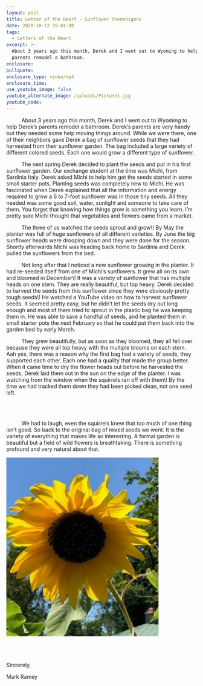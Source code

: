 ```yaml
---
layout: post
title: Letter of the Heart - Sunflower Shenanigans
date: 2020-10-12 19:01:08
tags:
  - Letters of the Heart
excerpt: >-
  About 3 years ago this month, Derek and I went out to Wyoming to help Derek's
  parents remodel a bathroom.
enclosure:
pullquote:
enclosure_type: video/mp4
enclosure_time:
use_youtube_image: false
youtube_alternate_image: /uploads/Picture1.jpg
youtube_code:
---
```


<p style="text-indent: 40px;">About 3 years ago this month, Derek and I went out to Wyoming to help Derek’s parents remodel a bathroom. Derek’s parents are very handy but they needed some help moving things around. While we were there, one of their neighbors gave Derek a bag of sunflower seeds that they had harvested from their sunflower garden. The bag included a large variety of different colored seeds. Each one would grow a different type of sunflower. </p>

<p style="text-indent: 40px;">The next spring Derek decided to plant the seeds and put in his first sunflower garden. Our exchange student at the time was Michi, from Sardinia Italy. Derek asked Michi to help him get the seeds started in some small starter pots. Planting seeds was completely new to Michi. He was fascinated when Derek explained that all the information and energy required to grow a 6 to 7-foot sunflower was in those tiny seeds. All they needed was some good soil, water, sunlight and someone to take care of them. You forget that knowing how things grow is something you learn. I’m pretty sure Michi thought that vegetables and flowers came from a market. </p>

<p style="text-indent: 40px;">The three of us watched the seeds sprout and grow\! By May the planter was full of huge sunflowers of all different varieties. By June the big sunflower heads were drooping down and they were done for the season. Shortly afterwards Michi was heading back home to Sardinia and Derek pulled the sunflowers from the bed.</p>

<p style="text-indent: 40px;">Not long after that I noticed a new sunflower growing in the planter. It had re-seeded itself from one of Michi’s sunflowers. It grew all on its own and bloomed in December\! It was a variety of sunflower that has multiple heads on one stem. They are really beautiful, but top heavy. Derek decided to harvest the seeds from this sunflower since they were obviously pretty tough seeds\! He watched a YouTube video on how to harvest sunflower seeds. It seemed pretty easy, but he didn’t let the seeds dry out long enough and most of them tried to sprout in the plastic bag he was keeping them in. He was able to save a handful of seeds, and he planted them in small starter pots the next February so that he could put them back into the garden bed by early March. </p>

<p style="text-indent: 40px;">They grew beautifully, but as soon as they bloomed, they all fell over because they were all top heavy with the multiple blooms on each stem. Aah yes, there was a reason why the first bag had a variety of seeds, they supported each other. Each one had a quality that made the group better. When it came time to dry the flower heads out before he harvested the seeds, Derek laid them out in the sun on the edge of the planter. I was watching from the window when the squirrels ran off with them\! By the time we had tracked them down they had been picked clean, not one seed left. </p>

<div class="row" style="margin: 4rem 0;">
  <div class="col-sm-8">
    <p style="text-indent: 40px;">We had to laugh, even the squirrels knew that too much of one thing isn’t good. So back to the original bag of mixed seeds we went. It is the variety of everything that makes life so interesting. A formal garden is beautiful but a field of wild flowers is breathtaking. There is something profound and very natural about that. </p>
  </div>
  <div class="col-sm-4">
    <img src="/uploads/Picture1.jpg" width="80%">
  </div>
</div>

Sincerely,

Mark Ramey